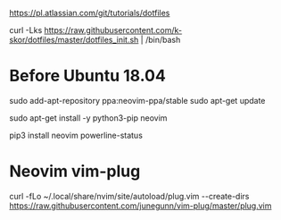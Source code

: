 https://pl.atlassian.com/git/tutorials/dotfiles

curl -Lks https://raw.githubusercontent.com/k-skor/dotfiles/master/dotfiles_init.sh | /bin/bash

# Before Ubuntu 18.04
sudo add-apt-repository ppa:neovim-ppa/stable
sudo apt-get update

sudo apt-get install -y python3-pip neovim

pip3 install neovim powerline-status

# Neovim vim-plug
curl -fLo ~/.local/share/nvim/site/autoload/plug.vim --create-dirs \
    https://raw.githubusercontent.com/junegunn/vim-plug/master/plug.vim
